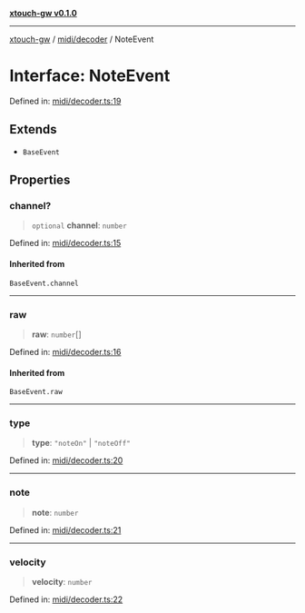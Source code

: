 [**xtouch-gw v0.1.0**](../../../README.md)

***

[xtouch-gw](../../../README.md) / [midi/decoder](../README.md) / NoteEvent

# Interface: NoteEvent

Defined in: [midi/decoder.ts:19](https://github.com/JulienCr/xtouch-gw/blob/4762a61efc98f67cb78942b4a0e2d9f4848bdf43/src/midi/decoder.ts#L19)

## Extends

- `BaseEvent`

## Properties

### channel?

> `optional` **channel**: `number`

Defined in: [midi/decoder.ts:15](https://github.com/JulienCr/xtouch-gw/blob/4762a61efc98f67cb78942b4a0e2d9f4848bdf43/src/midi/decoder.ts#L15)

#### Inherited from

`BaseEvent.channel`

***

### raw

> **raw**: `number`[]

Defined in: [midi/decoder.ts:16](https://github.com/JulienCr/xtouch-gw/blob/4762a61efc98f67cb78942b4a0e2d9f4848bdf43/src/midi/decoder.ts#L16)

#### Inherited from

`BaseEvent.raw`

***

### type

> **type**: `"noteOn"` \| `"noteOff"`

Defined in: [midi/decoder.ts:20](https://github.com/JulienCr/xtouch-gw/blob/4762a61efc98f67cb78942b4a0e2d9f4848bdf43/src/midi/decoder.ts#L20)

***

### note

> **note**: `number`

Defined in: [midi/decoder.ts:21](https://github.com/JulienCr/xtouch-gw/blob/4762a61efc98f67cb78942b4a0e2d9f4848bdf43/src/midi/decoder.ts#L21)

***

### velocity

> **velocity**: `number`

Defined in: [midi/decoder.ts:22](https://github.com/JulienCr/xtouch-gw/blob/4762a61efc98f67cb78942b4a0e2d9f4848bdf43/src/midi/decoder.ts#L22)
